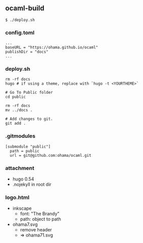 ## ocaml-build

    $ ./deploy.sh
    
### config.toml

    ...
    baseURL = "https://ohama.github.io/ocaml"
    publishDir = "docs"
    ...
    
### deploy.sh

    rm -rf docs
    hugo # if using a theme, replace with `hugo -t <YOURTHEME>`

    # Go To Public folder
    cd public

    rm -rf docs
    mv ../docs .

    # Add changes to git.
    git add .
    
### .gitmodules

    [submodule "public"]
      path = public
      url = git@github.com:ohama/ocaml.git

### attachment

* hugo 0.54
* .nojekyll in root dir

### logo.html

* inkscape
  * font: "The Brandy"
  * path: object to path
* ohama7.svg
  * remove header
  * => ohama71.svg
